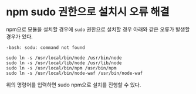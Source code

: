 # npm sudo 권한으로 설치시 오류 해결


npm으로 모듈을 설치할 경우에 `sudo` 권한으로 설치할 경우 아래와 같은 오류가 발생할 경우가 있다.

```
-bash: sodu: command not found
```

```
sudo ln -s /usr/local/bin/node /usr/bin/node
sudo ln -s /usr/local/lib/node /usr/lib/node
sudo ln -s /usr/local/bin/npm /usr/bin/npm
sudo ln -s /usr/local/bin/node-waf /usr/bin/node-waf
```

위의 명령어를 입력하면 sudo npm으로 설치를 진행할 수 있다.

